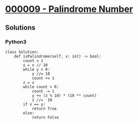 # [000009 - Palindrome Number](https://leetcode.com/problems/palindrome-number)

## Solutions

<!-- tabs:start -->
### **Python3**

```python3
class Solution:
    def isPalindrome(self, x: int) -> bool:
        count = 1
        y = x // 10
        while y > 0:
            y //= 10
            count += 1
        z = x
        while count > 0:
            count -= 1
            y += (z % 10) * (10 ** count)
            z //=  10
        if x == y:
            return True
        else:
            return False
```
<!-- tabs:end -->
